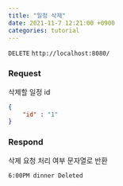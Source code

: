 ```yaml
---
title: "일정 삭제"
date: 2021-11-7 12:21:00 +0900
categories: tutorial
---
```

`DELETE` `http://localhost:8080/`

### Request
삭제할 일정 id
```json
{
	"id" : "1"
}
```

### Respond
삭제 요청 처리 여부 문자열로 반환
```
6:00PM dinner Deleted
```

